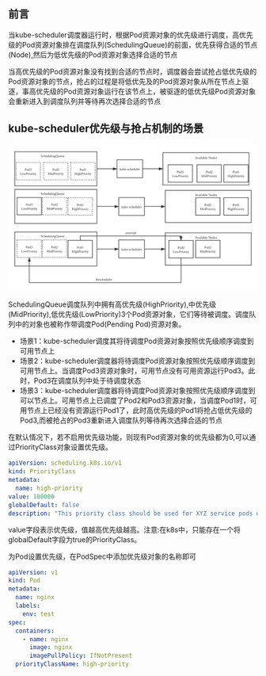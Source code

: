## 前言
当kube-scheduler调度器运行时，根据Pod资源对象的优先级进行调度，高优先级的Pod资源对象排在调度队列(SchedulingQueue)的前面，优先获得合适的节点(Node),然后为低优先级的Pod资源对象选择合适的节点

当高优先级的Pod资源对象没有找到合适的节点时，调度器会尝试抢占低优先级的Pod资源对象的节点，抢占的过程是将低优先及的Pod资源对象从所在节点上驱逐，事高优先级的Pod资源对象运行在该节点上，被驱逐的低优先级Pod资源对象会重新进入到调度队列并等待再次选择合适的节点

## kube-scheduler优先级与抢占机制的场景

![image](../images/优先级抢占.png)

SchedulingQueue调度队列中拥有高优先级(HighPriority),中优先级(MidPriority),低优先级(LowPriority)3个Pod资源对象，它们等待被调度。调度队列中的对象也被称作带调度Pod(Pending Pod)资源对象。

- 场景1：kube-scheduler调度其将待调度Pod资源对象按照优先级顺序调度到可用节点上
- 场景2：kube-scheduler调度器将待调度Pod资源对象按照优先级顺序调度到可用节点上。当调度Pod3资源对象时，可用节点没有可用资源运行Pod3。此时，Pod3在调度队列中处于待调度状态
- 场景3：kube-scheduler调度器将待调度Pod资源对象按照优先级顺序调度到可以节点上。可用节点上已调度了Pod2和Pod3资源对象，当调度Pod1时，可用节点上已经没有资源运行Pod1了，此时高优先级的Pod1将抢占低优先级的Pod3,而被抢占的Pod3重新进入调度队列等待再次选择合适的节点 

在默认情况下，若不启用优先级功能，则现有Pod资源对象的优先级都为0,可以通过PriorityClass对象设置优先级。
```yaml
apiVersion: scheduling.k8s.io/v1
kind: PriorityClass
metadata:
  name: high-priority
value: 100000
globalDefault: false
description: "This priority class should be used for XYZ service pods only"
```
value字段表示优先级，值越高优先级越高。注意:在k8s中，只能存在一个将globalDefault字段为true的PriorityClass。

为Pod设置优先级，在PodSpec中添加优先级对象的名称即可
```yaml
apiVersion: v1
kind: Pod
metadata:
  name: nginx
  labels:
    env: test
spec:
  containers:
    - name: nginx
      image: nginx
      imagePullPolicy: IfNotPresent
  priorityClassName: high-priority
```
